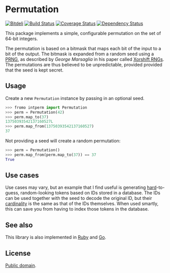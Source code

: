 # Permutation

[![Bitdeli](https://d2weczhvl823v0.cloudfront.net/attilaolah/intperm.py/trend.png)](https://bitdeli.com/free "Bitdeli Badge")
[![Build Status](https://travis-ci.org/attilaolah/intperm.py.png?branch=master)](https://travis-ci.org/attilaolah/intperm.py)
[![Coverage Status](https://coveralls.io/repos/attilaolah/intperm.py/badge.png)](https://coveralls.io/r/attilaolah/intperm.py)
[![Dependency Status](https://gemnasium.com/attilaolah/intperm.py.png)](https://gemnasium.com/attilaolah/intperm.py)

This package implements a simple, configurable permutation on the set of 64-bit
integers.

The permutation is based on a bitmask that maps each bit of the input to a bit
of the output. The bitmask is expanded from a random seed using a [PRNG][1], as
described by *George Marsaglia* in his paper called [Xorshift RNGs][2]. The
permutations are thus believed to be unpredictable, provided provided that the
seed is kept secret.

[1]: //en.wikipedia.org/wiki/Pseudorandom_number_generator
[2]: http://www.jstatsoft.org/v08/i14/paper

## Usage

Create a new `Permutation` instance by passing in an optional seed.

```python
>>> fromo intperm import Permutation
>>> perm = Permutation(42)
>>> perm.map_to(37)
13750393542137160527L
>>> perm.map_from(13750393542137160527)
37
```

Not providing a seed will create a random permutation:

```python
>>> perm = Permutation()
>>> perm.map_from(perm.map_to(37)) == 37
True
```

## Use cases

Use cases may vary, but an example that I find useful is generating
[hard][4]-to-guess, random-looking tokens based on IDs stored in a database.
The IDs can be used together with the seed to decode the original ID, but their
[cardinality][5] is the same as that of the IDs themselves. When used smartly,
this can save you from having to index those tokens in the database.

[4]: //en.wikipedia.org/wiki/NP-hard
[5]: //en.wikipedia.org/wiki/Cardinality

## See also

This library is also implemented in [Ruby][7] and [Go][6].

[6]: //github.com/attilaolah/intperm.go
[7]: //github.com/attilaolah/intperm.rb

## License

[Public domain][3].

[3]: //github.com/attilaolah/intperm.py/blob/master/LICENSE
